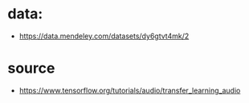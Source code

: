 # data:
- https://data.mendeley.com/datasets/dy6gtvt4mk/2


# source
- https://www.tensorflow.org/tutorials/audio/transfer_learning_audio